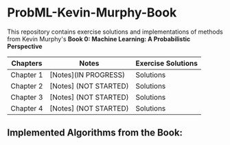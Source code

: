 # ProbML-Kevin-Murphy-Book
This repository contains exercise solutions and implementations of methods from Kevin Murphy's **Book 0: Machine Learning: A Probabilistic Perspective**


| Chapters | Notes | Exercise Solutions |  
| --- | --- | --- |  
| Chapter 1 | [Notes](IN PROGRESS) | Solutions |
| Chapter 2 | [Notes] (NOT STARTED) | Solutions |  
| Chapter 3 | [Notes] (NOT STARTED) | Solutions |  
| Chapter 4 | [Notes] (NOT STARTED) | Solutions |  

## **Implemented Algorithms from the Book**:

